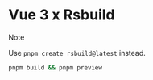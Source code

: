 # Vue 3 x Rsbuild

> [!NOTE]
> Use `pnpm create rsbuild@latest` instead.

```bash
pnpm build && pnpm preview
```
